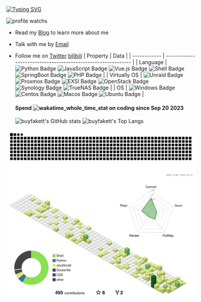 <a href="https://git.io/typing-svg"><img src="https://readme-typing-svg.herokuapp.com?font=Fira+Code&pause=1000&center=true&vCenter=true&width=435&lines=Hi+there+%F0%9F%91%8B%EF%BC%8CI'm+buyfakett;Welcome+to+my+profile%EF%BC%81;Over+6+years+of+programming+experience;Always+learning+new+things" alt="Typing SVG" /></a>

![profile watchs](https://komarev.com/ghpvc/?username=buyfakett&color=ff69b4)
- Read my [Blog](https://blog.buyfakett.top) to learn more about me
- Talk with me by [Email](mailto:buyfakett@vip.qq.com)
- Follow me on [Twitter](https://twitter.com/buyfakett) [bilibili](https://space.bilibili.com/11479221)
  | Property     | Data                                                         |
  | ------------ | ------------------------------------------------------------ |
  | Language     | ![Python Badge](https://img.shields.io/badge/-Python-3776AB?style=flat&logo=Python&logoColor=white)	![JavaScript Badge](https://img.shields.io/badge/-JavaScript-3776AB?style=flat&logo=JavaScript&logoColor=white)	![Vue.js Badge](https://img.shields.io/badge/-Vue.js-3776AB?style=flat&logo=Vue.js&logoColor=white)	![Shell Badge](https://img.shields.io/badge/-Shell-3776AB?style=flat&logo=Shell&logoColor=white)	![SpringBoot Badge](https://img.shields.io/badge/-SpringBoot-3776AB?style=flat&logo=SpringBoot&logoColor=white)	![PHP Badge](https://img.shields.io/badge/-PHP-3776AB?style=flat&logo=PHP&logoColor=white) |
  | Virtually OS | ![Unraid Badge](https://img.shields.io/badge/-Unraid-000?style=flat&logo=Unraid&logoColor=FF0000)  ![Proxmox Badge](https://img.shields.io/badge/-Proxmox-000?style=flat&logo=Proxmox&logoColor=FFA500)  ![EXSI Badge](https://img.shields.io/badge/-EXSI-000?style=flat&logo=EXSI&logoColor=9F2B68)  ![OpenStack Badge](https://img.shields.io/badge/-OpenStack-000?style=flat&logo=OpenStack&logoColor=FF0000)  ![Synology Badge](https://img.shields.io/badge/-Synology-000?style=flat&logo=Synology&logoColor=skyblue)  ![TrueNAS Badge](https://img.shields.io/badge/-TrueNAS-000?style=flat&logo=TrueNAS&logoColor=#AC2595) |
  | OS           | ![Windows Badge](https://img.shields.io/badge/-Windows-000?style=flat&logo=Windows&logoColor=blue)	![Centos Badge](https://img.shields.io/badge/-Centos-000?style=flat&logo=Centos&logoColor=9F2B68)	![Macos Badge](https://img.shields.io/badge/-Macos-000?style=flat&logo=Macos&logoColor=blue)	![Ubuntu Badge](https://img.shields.io/badge/-Ubuntu-000?style=flat&logo=Ubuntu&logoColor=dd4814) |
  
  <h4>Spend <img src="https://wakatime.com/badge/user/4767af51-0897-4e08-b59b-a51391cac892.svg" alt="wakatime_whole_time_stat" /> on coding since Sep 20 2023</h4>
  
  <img src="https://github-stats.ubrong.com/api?username=buyfakett&show_icons=true" alt="buyfakett's GitHub stats" height="185px" /> <img src="https://github-stats.ubrong.com/api/top-langs/?username=buyfakett" alt="buyfakett's Top Langs" height="185px" />
<picture>
  <source media="(prefers-color-scheme: dark)" srcset="https://raw.githubusercontent.com/buyfakett/buyfakett/output/github-contribution-grid-snake-dark.svg">
  <source media="(prefers-color-scheme: light)" srcset="https://raw.githubusercontent.com/buyfakett/buyfakett/output/github-contribution-grid-snake.svg">
  <img alt="github contribution grid snake animation" src="https://raw.githubusercontent.com/buyfakett/buyfakett/output/github-contribution-grid-snake.svg">
</picture>
<!--   profile-green-animate -->
<img alt="profile-green-animate" src="https://raw.githubusercontent.com/buyfakett/buyfakett/main/profile-3d-contrib/profile-green-animate.svg">

